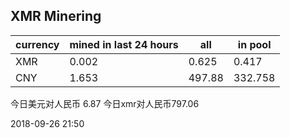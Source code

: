 ## XMR Minering

|currency|mined in last 24 hours|all|in pool|
|---|---|---|---|
|XMR|0.002|0.625|0.417|
|CNY|1.653|497.88|332.758|

今日美元对人民币 6.87	今日xmr对人民币797.06


2018-09-26 21:50